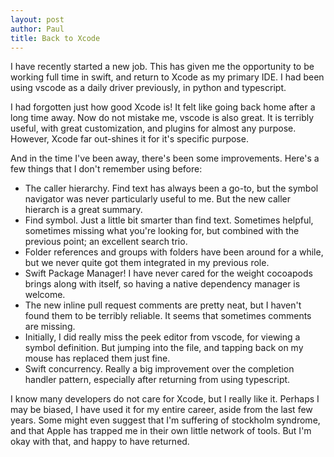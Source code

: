 ```yaml
---
layout: post
author: Paul
title: Back to Xcode
---
```


I have recently started a new job.
This has given me the opportunity to be working full time in swift, and return to Xcode as my primary IDE.
I had been using vscode as a daily driver previously, in python and typescript.

I had forgotten just how good Xcode is! It felt like going back home after a long time away.
Now do not mistake me, vscode is also great.
It is terribly useful, with great customization, and plugins for almost any purpose.
However, Xcode far out-shines it for it's specific purpose.

And in the time I've been away, there's been some improvements. Here's a few things that I don't remember using before:
* The caller hierarchy. Find text has always been a go-to, but the symbol navigator was never particularly useful to me. But the new caller hierarch is a great summary.
* Find symbol. Just a little bit smarter than find text. Sometimes helpful, sometimes missing what you're looking for, but combined with the previous point; an excellent search trio.
* Folder references and groups with folders have been around for a while, but we never quite got them integrated in my previous role. 
* Swift Package Manager! I have never cared for the weight cocoapods brings along with itself, so having a native dependency manager is welcome. 
* The new inline pull request comments are pretty neat, but I haven't found them to be terribly reliable. It seems that sometimes comments are missing.
* Initially, I did really miss the peek editor from vscode, for viewing a symbol definition. But jumping into the file, and tapping back on my mouse has replaced them just fine. 
* Swift concurrency. Really a big improvement over the completion handler pattern, especially after returning from using typescript.

I know many developers do not care for Xcode, but I really like it.
Perhaps I may be biased, I have used it for my entire career, aside from the last few years.
Some might even suggest that I'm suffering of stockholm syndrome, and that Apple has trapped me in their own little network of tools.
But I'm okay with that, and happy to have returned.
